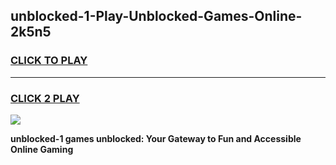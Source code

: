 
## unblocked-1-Play-Unblocked-Games-Online-2k5n5
<h3>
<a href="https://premium76.site?title=unblocked-1&ref=25A">CLICK TO PLAY</a></h3>
<hr>

<h3>
<a href="https://premium76.site?title=unblocked-1&ref=25A">CLICK 2 PLAY</a>
  
</h3>

<a href="https://premium76.site?title=unblocked-1&ref=25A"><img src="https://clearcache.store/games.png"></a>


**unblocked-1 games unblocked: Your Gateway to Fun and Accessible Online Gaming**
